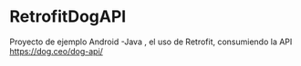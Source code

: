 # RetrofitDogAPI
Proyecto de ejemplo Android -Java , el uso de Retrofit, consumiendo la API https://dog.ceo/dog-api/
